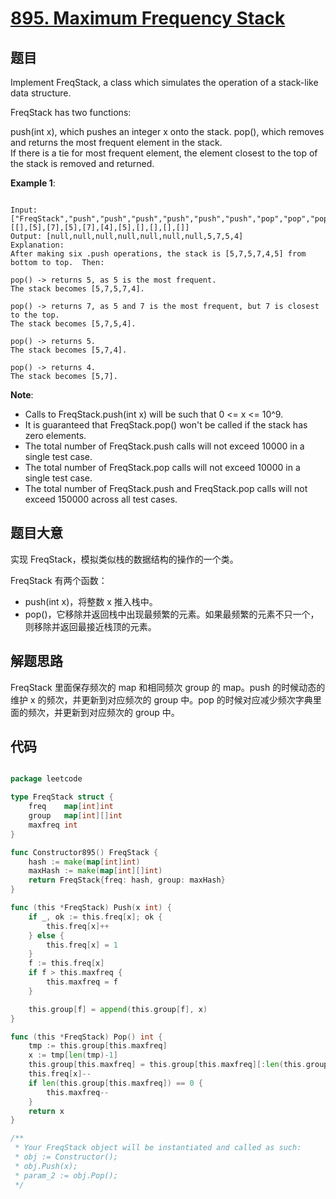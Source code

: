 # [895. Maximum Frequency Stack](https://leetcode.com/problems/maximum-frequency-stack/)

## 题目

Implement FreqStack, a class which simulates the operation of a stack-like data structure.

FreqStack has two functions:

push(int x), which pushes an integer x onto the stack.
pop(), which removes and returns the most frequent element in the stack.  
If there is a tie for most frequent element, the element closest to the top of the stack is removed and returned.
 

**Example 1**:

```

Input: 
["FreqStack","push","push","push","push","push","push","pop","pop","pop","pop"],
[[],[5],[7],[5],[7],[4],[5],[],[],[],[]]
Output: [null,null,null,null,null,null,null,5,7,5,4]
Explanation:
After making six .push operations, the stack is [5,7,5,7,4,5] from bottom to top.  Then:

pop() -> returns 5, as 5 is the most frequent.
The stack becomes [5,7,5,7,4].

pop() -> returns 7, as 5 and 7 is the most frequent, but 7 is closest to the top.
The stack becomes [5,7,5,4].

pop() -> returns 5.
The stack becomes [5,7,4].

pop() -> returns 4.
The stack becomes [5,7].

```

**Note**:

- Calls to FreqStack.push(int x) will be such that 0 <= x <= 10^9.
- It is guaranteed that FreqStack.pop() won't be called if the stack has zero elements.
- The total number of FreqStack.push calls will not exceed 10000 in a single test case.
- The total number of FreqStack.pop calls will not exceed 10000 in a single test case.
- The total number of FreqStack.push and FreqStack.pop calls will not exceed 150000 across all test cases.

## 题目大意

实现 FreqStack，模拟类似栈的数据结构的操作的一个类。

FreqStack 有两个函数：

- push(int x)，将整数 x 推入栈中。
- pop()，它移除并返回栈中出现最频繁的元素。如果最频繁的元素不只一个，则移除并返回最接近栈顶的元素。


## 解题思路

FreqStack 里面保存频次的 map 和相同频次 group 的 map。push 的时候动态的维护 x 的频次，并更新到对应频次的 group 中。pop 的时候对应减少频次字典里面的频次，并更新到对应频次的 group 中。



## 代码

```go

package leetcode

type FreqStack struct {
	freq    map[int]int
	group   map[int][]int
	maxfreq int
}

func Constructor895() FreqStack {
	hash := make(map[int]int)
	maxHash := make(map[int][]int)
	return FreqStack{freq: hash, group: maxHash}
}

func (this *FreqStack) Push(x int) {
	if _, ok := this.freq[x]; ok {
		this.freq[x]++
	} else {
		this.freq[x] = 1
	}
	f := this.freq[x]
	if f > this.maxfreq {
		this.maxfreq = f
	}

	this.group[f] = append(this.group[f], x)
}

func (this *FreqStack) Pop() int {
	tmp := this.group[this.maxfreq]
	x := tmp[len(tmp)-1]
	this.group[this.maxfreq] = this.group[this.maxfreq][:len(this.group[this.maxfreq])-1]
	this.freq[x]--
	if len(this.group[this.maxfreq]) == 0 {
		this.maxfreq--
	}
	return x
}

/**
 * Your FreqStack object will be instantiated and called as such:
 * obj := Constructor();
 * obj.Push(x);
 * param_2 := obj.Pop();
 */

```